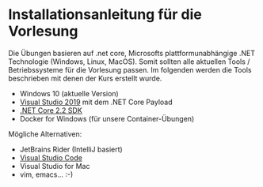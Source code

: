 # Installationsanleitung für die Vorlesung

Die Übungen basieren auf .net core, Microsofts plattformunabhängige .NET Technologie (Windows, Linux, MacOS). Somit sollten alle aktuellen Tools / Betriebssysteme für die Vorlesung passen. Im folgenden werden die Tools beschrieben mit denen der Kurs erstellt wurde.

- Windows 10 (aktuelle Version)
- [Visual Studio 2019](https://visualstudio.microsoft.com/) mit dem .NET Core Payload
- [.NET Core 2.2 SDK](https://dotnet.microsoft.com/download)
- Docker for Windows (für unsere Container-Übungen)

Mögliche Alternativen:

- JetBrains Rider (IntelliJ basiert)
- [Visual Studio Code](https://code.visualstudio.com/)
- Visual Studio for Mac
- vim, emacs... :-)